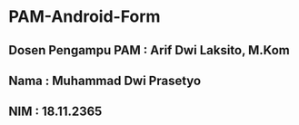 # PAM-Android-Form

## Dosen Pengampu PAM : Arif Dwi Laksito, M.Kom

## Nama : Muhammad Dwi Prasetyo

## NIM : 18.11.2365
